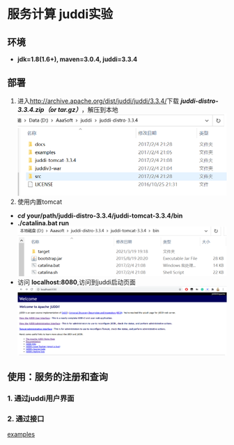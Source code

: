 # 服务计算 juddi实验
## 环境
- __jdk=1.8(1.6+), maven=3.0.4, juddi=3.3.4__
## 部署
1.  进入<http://archive.apache.org/dist/juddi/juddi/3.3.4/>下载 ___juddi-distro-3.3.4.zip（or tar.gz）___，解压到本地 
   ![juddi解压内容](/res/img/juddi解压内容.png)
2.  使用内置tomcat
   - ___cd___ __your/path/juddi-distro-3.3.4/juddi-tomcat-3.3.4/bin__
   - __./catalina.bat run__
   ![tomcat路径](/res/img/tomcat_path.png)
   - 访问 __localhost:8080__,访问到juddi启动页面
   ![juddi启动页面](/res/img/juddi启动页面.png)

## 使用：服务的注册和查询
### 1. 通过juddi用户界面

### 2. 通过接口
[examples](examples/)